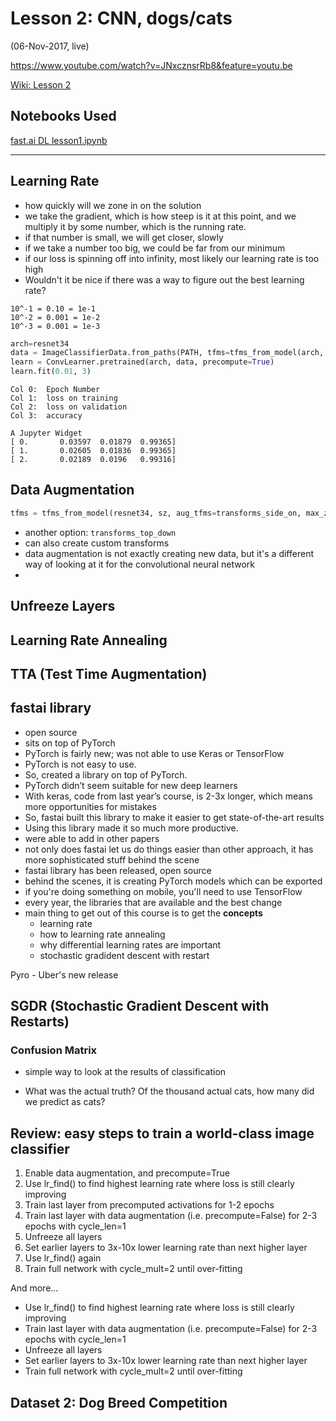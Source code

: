 # Lesson 2:  CNN, dogs/cats 
(06-Nov-2017, live)

https://www.youtube.com/watch?v=JNxcznsrRb8&feature=youtu.be


[Wiki: Lesson 2](http://forums.fast.ai/t/wiki-lesson-2/7452)  

## Notebooks Used 
[fast.ai DL lesson1.ipynb](https://github.com/fastai/fastai/blob/master/courses/dl1/lesson1.ipynb)  

---

## Learning Rate
- how quickly will we zone in on the solution
- we take the gradient, which is how steep is it at this point, and we multiply it by some number, which is the running rate.
- if that number is small, we will get closer, slowly
- if we take a number too big, we could be far from our minimum
- if our loss is spinning off into infinity, most likely our learning rate is too high
- Wouldn't it be nice if there was a way to figure out the best learning rate?

```text
10^-1 = 0.10 = 1e-1
10^-2 = 0.001 = 1e-2
10^-3 = 0.001 = 1e-3
```

```python
arch=resnet34
data = ImageClassifierData.from_paths(PATH, tfms=tfms_from_model(arch, sz))
learn = ConvLearner.pretrained(arch, data, precompute=True)
learn.fit(0.01, 3)
```
```text
Col 0:  Epoch Number
Col 1:  loss on training
Col 2:  loss on validation
Col 3:  accuracy
```
```
A Jupyter Widget
[ 0.       0.03597  0.01879  0.99365]                         
[ 1.       0.02605  0.01836  0.99365]                         
[ 2.       0.02189  0.0196   0.99316]
```
## Data Augmentation
```python
tfms = tfms_from_model(resnet34, sz, aug_tfms=transforms_side_on, max_zoom=1.1)
```  
- another option:  `transforms_top_down`
- can also create custom transforms
- data augmentation is not exactly creating new data, but it's a different way of looking at it for the convolutional neural network
- 

## Unfreeze Layers

## Learning Rate Annealing

## TTA (Test Time Augmentation)

## fastai library
- open source
- sits on top of PyTorch
- PyTorch is fairly new; was not able to use Keras or TensorFlow
- PyTorch is not easy to use.
- So, created a library on top of PyTorch.
- PyTorch didn’t seem suitable for new deep learners
- With keras, code from last year’s course, is 2-3x longer, which means more opportunities for mistakes
- So, fastai built this library to make it easier to get state-of-the-art results
- Using this library made it so much more productive.
- were able to add in other papers 
- not only does fastai let us do things easier than other approach, it has more sophisticated stuff behind the scene
- fastai library has been released, open source
- behind the scenes, it is creating PyTorch models which can be exported
- if you're doing something on mobile, you'll need to use TensorFlow
- every year, the libraries that are available and the best change
- main thing to get out of this course is to get the **concepts**
  - learning rate
  - how to learning rate annealing
  - why differential learning rates are important
  - stochastic gradident descent with restart

Pyro - Uber's new release

## SGDR (Stochastic Gradient Descent with Restarts)


### Confusion Matrix
- simple way to look at the results of classification
* What was the actual truth?  Of the thousand actual cats, how many did we predict as cats?

## Review: easy steps to train a world-class image classifier
1.  Enable data augmentation, and precompute=True
2.  Use lr_find() to find highest learning rate where loss is still clearly improving
3.  Train last layer from precomputed activations for 1-2 epochs
4.  Train last layer with data augmentation (i.e. precompute=False) for 2-3 epochs with cycle_len=1
5.  Unfreeze all layers
6.  Set earlier layers to 3x-10x lower learning rate than next higher layer
7.  Use lr_find() again
8.  Train full network with cycle_mult=2 until over-fitting

And more...  
- Use lr_find() to find highest learning rate where loss is still clearly improving
- Train last layer with data augmentation (i.e. precompute=False) for 2-3 epochs with cycle_len=1
- Unfreeze all layers
- Set earlier layers to 3x-10x lower learning rate than next higher layer
- Train full network with cycle_mult=2 until over-fitting

## Dataset 2:  Dog Breed Competition




